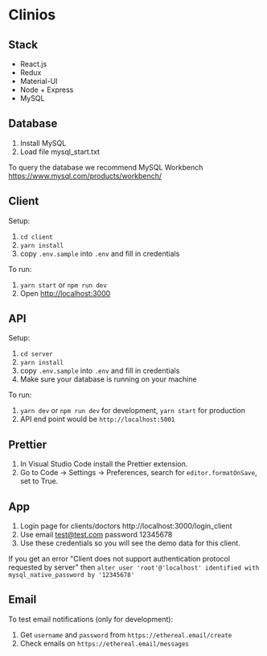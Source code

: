 # Clinios

## Stack

- React.js
- Redux
- Material-UI
- Node + Express
- MySQL

## Database

1. Install MySQL
2. Load file mysql_start.txt

To query the database we recommend MySQL Workbench https://www.mysql.com/products/workbench/

## Client

Setup:

1. `cd client`
2. `yarn install`
3. copy `.env.sample` into `.env` and fill in credentials

To run:

1. `yarn start` or `npm run dev`
2. Open [http://localhost:3000](http://localhost:3000)

## API

Setup:

1. `cd server`
2. `yarn install`
3. copy `.env.sample` into `.env` and fill in credentials
4. Make sure your database is running on your machine

To run:

1. `yarn dev` or `npm run dev` for development, `yarn start` for production
2. API end point would be `http://localhost:5001`

## Prettier

1. In Visual Studio Code install the Prettier extension.
2. Go to Code -> Settings -> Preferences, search for `editor.formatOnSave`, set to True.

## App

1. Login page for clients/doctors http://localhost:3000/login_client
2. Use email test@test.com password 12345678
3. Use these credentials so you will see the demo data for this client.

If you get an error "Client does not support authentication protocol requested by server" then
    `alter user 'root'@'localhost' identified with mysql_native_password by '12345678'`

## Email

To test email notifications (only for development):

1. Get `username` and `password` from `https://ethereal.email/create`
2. Check emails on `https://ethereal.email/messages`
